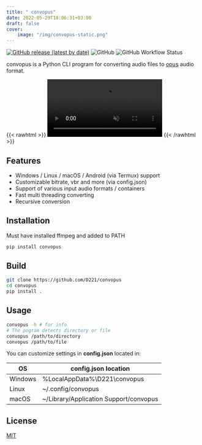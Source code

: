 ```yaml
---
title: " convopus"
date: 2022-05-29T18:06:31+03:00
draft: false
cover:
    image: "/img/convopus-static.png"
---
```

[![GitHub release (latest by date)](https://img.shields.io/github/v/release/D221/convopus?label=Download)](https://github.com/D221/convopus/releases/latest)
![GitHub](https://img.shields.io/github/license/D221/convopus)
![GitHub Workflow Status](https://img.shields.io/github/actions/workflow/status/D221/convopus/pylint.yml?branch=main)


convopus is a Python CLI program for converting audio files to [opus](https://opus-codec.org/) audio format.

{{< rawhtml >}}
    <video
              src="/img/convopus.webm"
              alt="convopus demo"
              autoplay
              loop
              muted
              playsinline>
    </video>
{{< /rawhtml >}}

## Features

- Windows / Linux / macOS / Android (via Termux) support
- Customizable bitrate, vbr and more (via config.json)
- Support of various input audio formats / containers
- Fast multi threading converting
- Recursive conversion

## Installation

Must have installed ffmpeg and added to PATH

```bash
pip install convopus
```

## Build

```bash
git clone https://github.com/D221/convopus
cd convopus
pip install .
```

## Usage

```bash
convopus -h # for info
# The pogram detects directory or file
convopus /path/to/directory
convopus /path/to/file
```

You can customize settings in **config.json** located in:

|OS|config.json location|
|-|-|
|Windows|%LocalAppData%\D221\convopus|
|Linux|~/.config/convopus|
|macOS|~/Library/Application Support/convopus|

## License

[MIT](https://choosealicense.com/licenses/mit/)
